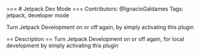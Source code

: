=== # Jetpack Dev Mode ===
Contributors: @IgnacioGaldames
Tags: jetpack, developer mode

Turn Jetpack Development on or off again, by simply activating this plugin

== Description ==
Turn Jetpack Development on or off again, for local development by simply activating this plugin

